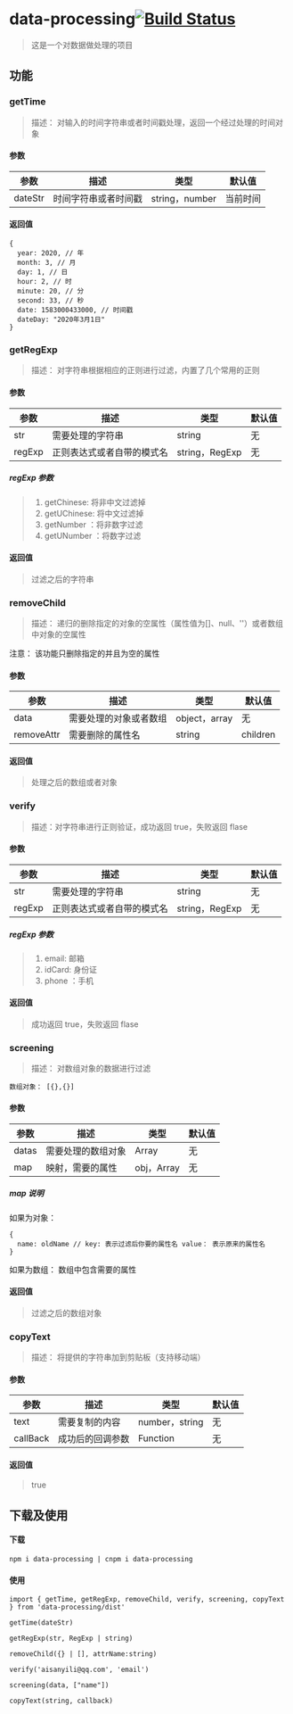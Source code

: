 # data-processing[![Build Status](https://travis-ci.org/Aisanyi/dataProcessing.svg?branch=master)](https://travis-ci.org/Aisanyi/dataProcessing)

> 这是一个对数据做处理的项目

## 功能

### getTime

> 描述： 对输入的时间字符串或者时间戳处理，返回一个经过处理的时间对象

#### 参数

| 参数    | 描述                 | 类型           | 默认值   |
| ------- | -------------------- | -------------- | -------- |
| dateStr | 时间字符串或者时间戳 | string，number | 当前时间 |

#### 返回值

```
{
  year: 2020, // 年
  month: 3, // 月
  day: 1, // 日
  hour: 2, // 时
  minute: 20, // 分
  second: 33, // 秒
  date: 1583000433000, // 时间戳
  dateDay: "2020年3月1日"
}
```

### getRegExp

> 描述： 对字符串根据相应的正则进行过滤，内置了几个常用的正则

#### 参数

| 参数   | 描述                       | 类型           | 默认值 |
| ------ | -------------------------- | -------------- | ------ |
| str    | 需要处理的字符串           | string         | 无     |
| regExp | 正则表达式或者自带的模式名 | string，RegExp | 无     |

##### regExp 参数

> 1. getChinese: 将非中文过滤掉
> 2. getUChinese: 将中文过滤掉
> 3. getNumber ：将非数字过滤
> 4. getUNumber ：将数字过滤

#### 返回值

> 过滤之后的字符串

### removeChild

> 描述： 递归的删除指定的对象的空属性（属性值为[]、null、''）或者数组中对象的空属性

注意： 该功能只删除指定的并且为空的属性

#### 参数

| 参数       | 描述                   | 类型          | 默认值   |
| ---------- | ---------------------- | ------------- | -------- |
| data       | 需要处理的对象或者数组 | object，array | 无       |
| removeAttr | 需要删除的属性名       | string        | children |

#### 返回值

> 处理之后的数组或者对象

### verify

> 描述：对字符串进行正则验证，成功返回 true，失败返回 flase

#### 参数

| 参数   | 描述                       | 类型           | 默认值 |
| ------ | -------------------------- | -------------- | ------ |
| str    | 需要处理的字符串           | string         | 无     |
| regExp | 正则表达式或者自带的模式名 | string，RegExp | 无     |

##### regExp 参数

> 1. email: 邮箱
> 2. idCard: 身份证
> 3. phone ：手机

#### 返回值

> 成功返回 true，失败返回 flase

### screening

> 描述： 对数组对象的数据进行过滤

```
数组对象： [{},{}]
```

#### 参数

| 参数  | 描述               | 类型               | 默认值 |
| ----- | ------------------ | ------------------ | ------ |
| datas | 需要处理的数组对象 | Array<obj>         | 无     |
| map   | 映射，需要的属性   | obj，Array<string> | 无     |

##### map 说明

如果为对象：

```
{
  name: oldName // key: 表示过滤后你要的属性名 value： 表示原来的属性名
}
```

如果为数组： 数组中包含需要的属性

#### 返回值

> 过滤之后的数组对象

### copyText

> 描述： 将提供的字符串加到剪贴板（支持移动端）

#### 参数

| 参数     | 描述             | 类型           | 默认值 |
| -------- | ---------------- | -------------- | ------ |
| text     | 需要复制的内容   | number，string | 无     |
| callBack | 成功后的回调参数 | Function       | 无     |

#### 返回值

> true

## 下载及使用

#### 下载

```
npm i data-processing | cnpm i data-processing
```

#### 使用

```
import { getTime, getRegExp, removeChild, verify, screening, copyText } from 'data-processing/dist'

getTime(dateStr)

getRegExp(str, RegExp | string)

removeChild({} | [], attrName:string)

verify('aisanyili@qq.com', 'email')

screening(data, ["name"]) 

copyText(string, callback)
```
